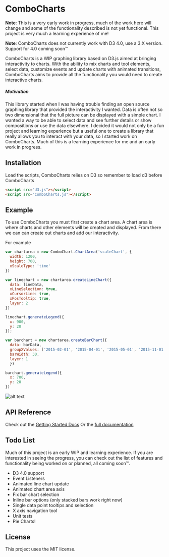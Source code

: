 # ComboCharts

**Note**: This is a very early work in progress, much of the work here will change and some of the functionality described is not yet functional. This project is very much a learning experience of me!

**Note**: ComboCharts does not currently work with D3 4.0, use a 3.X version. Support for 4.0 coming soon™

ComboCharts is a WIP graphing library based on D3.js aimed at bringing interactivity to charts. With the ability to mix charts and tool elements, select data, customize events and update charts with animated transitions, ComboCharts aims to provide all the functionality you would need to create interactive charts.

##### Motivation
This library started when I was having trouble finding an open source graphing library that provided the interactivity I wanted. 
Data is often not so two dimensional that the full picture can be displayed with a simple chart. 
I wanted a way to be able to select data and see further details or show compositions or use the data elsewhere. 
I decided it would not only be a fun project and learning experience but a useful one to create a library that really allows you 
to interact with your data, so I started work on ComboCharts. Much of this is a learning experience for me and an early work in progress.

## Installation

Load the scripts, ComboCharts relies on D3 so remember to load d3 before ComboCharts

```html
<script src="d3.js"></script>
<script src="ComboCharts.js"></script>
```

## Example

To use ComboCharts you must first create a chart area. A chart area is where charts and other elements will be created and displayed. From there we can can create out charts and add our interactivity. 

For example

```javascript
var chartarea = new ComboChart.ChartArea('scaleChart', {
  width: 1200,
  height: 700,
  xScaleType: 'time'
})

var linechart = new chartarea.createLineChart({
  data: lineData,
  xLineSelection: true,
  xCursorLine: true,
  xPosTooltip: true,
  layer: 2
})

linechart.generateLegend({
  x: 900,
  y: 20
});

var barchart = new chartarea.createBarChart({
  data: barData,
  groupXValues: ['2015-02-01', '2015-04-01', '2015-05-01', '2015-11-01'],
  barWidth: 30,
  layer: 1
  })

barchart.generateLegend({
  x: 700,
  y: 20
})
```

![alt text](http://i.imgur.com/Xbj1sZj.jpg "Example Chart")

## API Reference
Check out the [Getting Started Docs]()
Or the [full documentation]()

## Todo List 
Much of this project is an early WIP and learning experience.
If you are interested in seeing the progress, 
you can check out the list of features and functionality being worked on or planned, all coming soon™.

* D3 4.0 support
* Event Listeners
* Animated line chart update  
* Animated chart area axis 
* Fix bar chart selection
* Inline bar options (only stacked bars work right now)
* Single data point tooltips and selection
* X axis navigation tool
* Unit tests
* Pie Charts!

## License
This project uses the MIT license.
